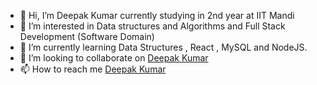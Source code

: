 - 👋 Hi, I’m Deepak Kumar currently studying in 2nd year at IIT Mandi
- 👀 I’m interested in Data structures and Algorithms and Full Stack Development (Software Domain)
- 🌱 I’m currently learning Data Structures , React , MySQL and NodeJS. 
- 💞️ I’m looking to collaborate on [Deepak Kumar](https://in.linkedin.com/in/deepak-kumar-173a13207)
- 📫 How to reach me [Deepak Kumar](https://in.linkedin.com/in/deepak-kumar-173a13207)

<!---
B20191/B20191 is a ✨ special ✨ repository because its `README.md` (this file) appears on your GitHub profile.
You can click the Preview link to take a look at your changes.
--->
